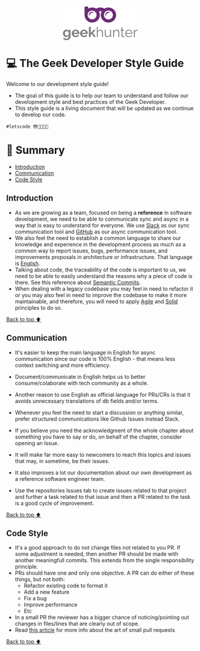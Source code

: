 <p align="center">
  <img alt="logo" src="/docs/logo.png" width="200">
</p>

# 💻 The Geek Developer Style Guide

Welcome to our development style guide!

- The goal of this guide is to help our team to understand and follow our development style and best practices of the Geek Developer.
- This style guide is a living document that will be updated as we continue to develop our code.


`#letscode 😎👩‍💻👨‍💻`
# :pushpin: Summary

- [Introduction](#introduction)
- [Communication](#organization)
- [Code Style](#code-style)

## Introduction

- As we are growing as a team, focused on being a <b>reference</b> in software development, we need to be able to communicate sync and async in a way that is easy to understand for everyone. We use [Slack](https://slack.com/intl/pt-br/) as our sync communication tool and [GitHub](https://github.com/GeekHunter-Brasil) as our async communication tool.
- We also feel the need to establish a common language to share our knowledge and experience in the development process as much as a common way to report issues, bugs, performance issues, and improvements proposals in architecture or infrastructure. That language is [English](https://en.wikipedia.org/wiki/English_language).
- Talking about code, the traceability of the code is important to us, we need to be able to easily understand the reasons why a piece of code is there. See this reference about [Semantic Commits](https://gist.github.com/joshbuchea/6f47e86d2510bce28f8e7f42ae84c716).
- When dealing with a legacy codebase you may feel in need to refactor it or you may also feel in need to improve the codebase to make it more maintainable, 
and therefore, you will need to apply [Agile](https://blog.trello.com/microproductivity-break-tasks-into-smaller-steps) and [Solid](https://en.wikipedia.org/wiki/Single-responsibility_principle) principles to do so. 

[Back to top ⬆️](#pushpin-summary)


## Communication

- It's easier to keep the main language in English for async communication since our code is 100% English - that means less context switching and more efficiency. 
- Document/communicate in English helps us to better consume/colaborate with tech community as a whole.
- Another reason to use English as official language for PRs/CRs is that it avoids unnecessary translations of db fields and/or terms.
- Whenever you feel the need to start a discussion or anything similar, prefer structured communications like Github Issues instead Slack.
- If you believe you need the acknowledgment of the whole chapter about something you have to say or do, on behalf of the chapter, consider opening an Issue.
- It will make far more easy to newcomers to reach this topics and issues that may, in sometime, be their issues.
- It also improves a lot our documentation about our own development as a reference software engineer team.

- Use the repositories Issues tab to create issues related to that project and further a task related to that issue and then a PR related to the task is a good cycle of improvement.

[Back to top ⬆️](#pushpin-summary)


## Code Style

- It's a good approach to do not change files not related to you PR. If some adjustment is needed, then another PR should be made with another meaningfull commits. This extends from the single responsibility principle.
- PRs should have one and only one objective. A PR can do either of these things, but not both:
    - Refactor existing code to format it
    - Add a new feature
    - Fix a bug
    - Improve performance
    - Etc
- In a small PR the reviewer has a bigger chance of noticing/pointing out changes in files/lines that are clearly out of scope.
- Read [this article](https://essenceofcode.com/2019/10/29/the-art-of-small-pull-requests/) for more info about the art of small pull requests

[Back to top ⬆️](#pushpin-summary)

